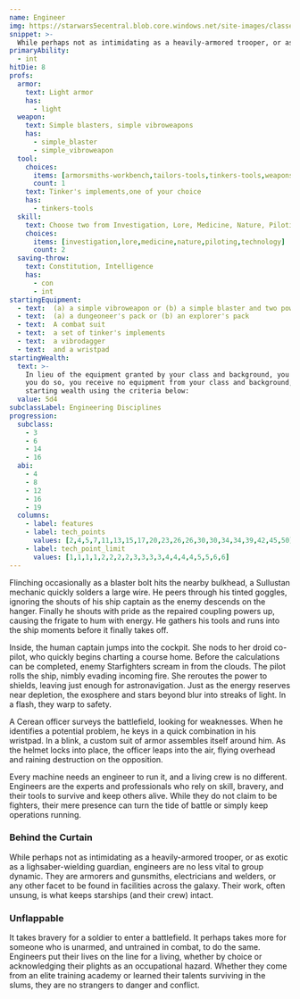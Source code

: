 ```yaml
---
name: Engineer
img: https://starwars5ecentral.blob.core.windows.net/site-images/classes/engineer_01.png
snippet: >-
  While perhaps not as intimidating as a heavily-armored trooper, or as exotic as a lighsaber-wielding guardian, engineers are no less vital to group dynamic
primaryAbility:
  - int
hitDie: 8
profs:
  armor:
    text: Light armor
    has:
      - light
  weapon:
    text: Simple blasters, simple vibroweapons
    has:
      - simple_blaster
      - simple_vibroweapon
  tool:
    choices:
      items: [armorsmiths-workbench,tailors-tools,tinkers-tools,weaponsmiths-workbench]
      count: 1
    text: Tinker's implements,one of your choice
    has:
      - tinkers-tools
  skill:
    text: Choose two from Investigation, Lore, Medicine, Nature, Piloting, Technology
    choices:
      items: [investigation,lore,medicine,nature,piloting,technology]
      count: 2
  saving-throw:
    text: Constitution, Intelligence
    has:
      - con
      - int
startingEquipment:
  - text:  (a) a simple vibroweapon or (b) a simple blaster and two power cells
  - text:  (a) a dungeoneer's pack or (b) an explorer's pack
  - text:  A combat suit
  - text:  a set of tinker's implements
  - text:  a vibrodagger
  - text:  and a wristpad
startingWealth:
  text: >-
    In lieu of the equipment granted by your class and background, you can elect to purchase your starting gear. If
    you do so, you receive no equipment from your class and background, and instead roll for your
    starting wealth using the criteria below:
  value: 5d4
subclassLabel: Engineering Disciplines
progression:
  subclass:
    - 3
    - 6
    - 14
    - 16
  abi:
    - 4
    - 8
    - 12
    - 16
    - 19
  columns:
    - label: features
    - label: tech_points
      values: [2,4,5,7,11,13,15,17,20,23,26,26,30,30,34,34,39,42,45,50]
    - label: tech_point_limit
      values: [1,1,1,1,2,2,2,2,3,3,3,3,4,4,4,4,5,5,6,6]
---
```

Flinching occasionally as a blaster bolt hits the nearby bulkhead, a Sullustan mechanic quickly solders a large wire. He peers through his tinted goggles, ignoring the shouts of his ship captain as the enemy descends on the hanger. Finally he shouts with pride as the repaired coupling powers up, causing the frigate to hum with energy. He gathers his tools and runs into the ship moments before it finally takes off. 

Inside, the human captain jumps into the cockpit. She nods to her droid co-pilot, who quickly begins charting a course home. Before the calculations can be completed, enemy Starfighters scream in from the clouds. The pilot rolls the ship, nimbly evading incoming fire. She reroutes the power to shields, leaving just enough for astronavigation. Just as the energy reserves near depletion, the exosphere and stars beyond blur into streaks of light. In a flash, they warp to safety. 

A Cerean officer surveys the battlefield, looking for weaknesses. When he identifies a potential problem, he keys in a quick combination in his wristpad. In a blink, a custom suit of armor assembles itself around him. As the helmet locks into place, the officer leaps into the air, flying overhead and raining destruction on the opposition.

Every machine needs an engineer to run it, and a living crew is no different. Engineers are the experts and professionals who rely on skill, bravery, and their tools to survive and keep others alive. While they do not claim to be fighters, their mere presence can turn the tide of battle or simply keep operations running.

### Behind the Curtain
While perhaps not as intimidating as a heavily-armored trooper, or as exotic as a lighsaber-wielding guardian, engineers are no less vital to group dynamic. They are armorers and gunsmiths, electricians and welders, or any other facet to be found in facilities across the galaxy. Their work, often unsung, is what keeps starships (and their crew) intact.

### Unflappable
It takes bravery for a soldier to enter a battlefield. It perhaps takes more for someone who is unarmed, and untrained in combat, to do the same. Engineers put their lives on the line for a living, whether by choice or acknowledging their plights as an occupational hazard. Whether they come from an elite training academy or learned their talents surviving in the slums, they are no strangers to danger and conflict.
